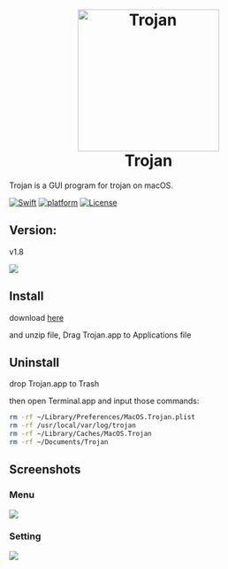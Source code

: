 <h1 align="center">
  <img src="https://github.com/paradiseduo/Trojan/blob/master/img/icon.png" alt="Trojan" width="256">
  <br>
  Trojan
  <br>
</h1>

Trojan is a GUI program for trojan on macOS.

[![Swift](https://img.shields.io/badge/swift-5.2-orange.svg)](https://swift.org/)
[![platform](https://img.shields.io/badge/platform-macOS-green.svg)](https://github.com/MobSF/Mobile-Security-Framework-MobSF/)
[![License](https://img.shields.io/:license-GPL--3.0--only-blue.svg)](https://www.gnu.org/licenses/gpl-3.0.html)

## Version:

v1.8

![](https://github.com/paradiseduo/Trojan/blob/master/img/version.png)



## Install
download [here](https://github.com/paradiseduo/Trojan/releases)

and unzip file, Drag Trojan.app to Applications file

## Uninstall
drop Trojan.app to Trash

then open Terminal.app and input those commands:
```bash
rm -rf ~/Library/Preferences/MacOS.Trojan.plist
rm -rf /usr/local/var/log/trojan
rm -rf ~/Library/Caches/MacOS.Trojan
rm -rf ~/Documents/Trojan
```

## Screenshots

### Menu
![](https://github.com/paradiseduo/Trojan/blob/master/img/menu.png)

### Setting
![](https://github.com/paradiseduo/Trojan/blob/master/img/setting.png)
